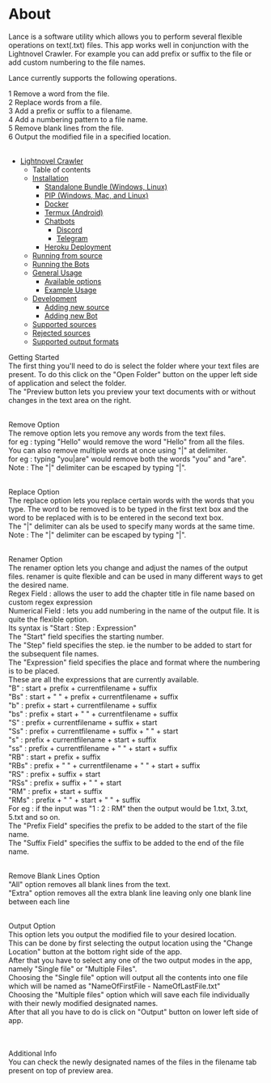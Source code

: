 # About
Lance is a software utility which allows you to perform several flexible operations on text(.txt) files.
This app works well in conjunction with the Lightnovel Crawler. For example you can add prefix or suffix to the file or add custom numbering to the file names.

Lance currently supports the following operations.</br>

1 Remove a word from the file.</br>
2 Replace words from a file.</br>
3 Add a prefix or suffix to a filename.</br>
4 Add a numbering pattern to a file name.</br>
5 Remove blank lines from the file.</br>
6 Output the modified file in a specified location.</br>
</br>

- [Lightnovel Crawler]()
  - Table of contents
  - [Installation](#installation)
    - [Standalone Bundle (Windows, Linux)](#standalone-bundle-windows-linux)
    - [PIP (Windows, Mac, and Linux)](#pip-windows-mac-and-linux)
    - [Docker](#docker)
    - [Termux (Android)](#termux-android)
    - [Chatbots](#chatbots)
      - [Discord](#discord)
      - [Telegram](#telegram)
    - [Heroku Deployment](#heroku-deployment)
  - [Running from source](#running-from-source)
  - [Running the Bots](#running-the-bots)
  - [General Usage](#general-usage)
    - [Available options](#available-options)
    - [Example Usage](#example-usage)
  - [Development](#development)
    - [Adding new source](#adding-new-source)
    - [Adding new Bot](#adding-new-bot)
  - [Supported sources](#supported-sources)
  - [Rejected sources](#rejected-sources)
  - [Supported output formats](#supported-output-formats)

Getting Started</br>
The first thing you'll need to do is select the folder where your text files are present. To do this click on the "Open Folder" button on the upper left side of application and select the folder.</br>
The "Preview button lets you preview your text documents with or without changes in the text area on the right.</br>
</br>

Remove Option</br>
The remove option lets you remove any words from the text files.</br>
for eg : typing "Hello" would remove the word "Hello" from all the files.</br>
You can also remove multiple words at once using "|" at delimiter.</br>
for eg : typing "you|are" would remove both the words "you" and "are".</br>
Note : The "|" delimiter can be escaped by typing "\|".</br>
</br>

Replace Option</br>
The replace option lets you replace certain words with the words that you type. The word to be removed is to be typed in the first text box and the word to be replaced with is to be entered in the second text box.</br>
The "|" delimiter can als be used to specify many words at the same time.</br>
Note : The "|" delimiter can be escaped by typing "\|".</br>
</br>

Renamer Option</br>
The renamer option lets you change and adjust the names of the output files. renamer is quite flexible and can be used in many different ways to get the desired name.</br>
	Regex Field : allows the user to add the chapter title in file name based on custom regex expression</br>
	Numerical Field : lets you add numbering in the name of the output file. It is quite the flexible option.</br>
		Its syntax is "Start : Step : Expression"</br>
		The "Start" field specifies the starting number.</br>
		The "Step" field specifies the step. ie the number to be added to start for the subsequent file names.</br>
		The "Expression" field specifies the place and format where the numbering is to be placed.</br>
		These are all the expressions that are currently available.</br>
			"B"		: start + prefix + currentfilename + suffix</br>
			"Bs"		: start + " " + prefix + currentfilename + suffix</br>
			"b"		: prefix + start + currentfilename + suffix</br>
			"bs"		: prefix + start + " " + currentfilename + suffix</br>
			"S"		: prefix + currentfilename + suffix + start</br>
			"Ss"		: prefix + currentfilename + suffix + " " +  start</br>
			"s"		: prefix + currentfilename + start + suffix</br>
			"ss"		: prefix + currentfilename + " " +  start + suffix</br>
			"RB"		: start + prefix + suffix</br>
			"RBs"	: prefix + " " + currentfilename + " " +  start + suffix</br>
			"RS"		: prefix + suffix + start</br>
			"RSs"	: prefix + suffix + " " + start</br>
			"RM"	: prefix + start + suffix</br>
			"RMs"	: prefix + " " + start + " " + suffix</br>
		For eg : if the input was "1 : 2 : RM" then the output would be 1.txt, 3.txt, 5.txt and so on.</br>
	The "Prefix Field" specifies the prefix to be added to the start of the file name.</br>
	The "Suffix Field" specifies the suffix to be added to the end of the file name.</br>
</br>

Remove Blank Lines Option</br>
	"All" option removes all blank lines from the text.</br>
	"Extra" option removes all the extra blank line leaving only one blank line between each line</br>
</br>

Output Option</br>
This option lets you output the modified file to your desired location.</br>
This can be done by first selecting the output location using the "Change Location" button at the bottom right side of the app.</br>
After that you have to select any one of the two output modes in the app, namely "Single file" or "Multiple Files".</br>
Choosing the "Single file" option will output all the contents into one file which will be named as "NameOfFirstFile - NameOfLastFile.txt"</br>
Choosing the "Multiple files" option which will save each file individually with their newly modified designated names.</br>
After that all you have to do is click on "Output" button on lower left side of app.</br>
</br></br>


Additional Info</br>
You can check the newly designated names of the files in the filename tab present on top of preview area.</br>

